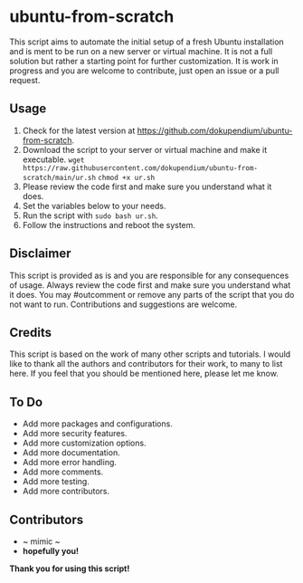 # ubuntu-from-scratch

This script aims to automate the initial setup of a fresh Ubuntu installation and is
ment to be run on a new server or virtual machine. It is not a full solution but rather
a starting point for further customization. It is work in progress and you are welcome
to contribute, just open an issue or a pull request.

## Usage

1. Check for the latest version at https://github.com/dokupendium/ubuntu-from-scratch.
2. Download the script to your server or virtual machine and make it executable.
     `wget https://raw.githubusercontent.com/dokupendium/ubuntu-from-scratch/main/ur.sh`
     `chmod +x ur.sh`
3. Please review the code first and make sure you understand what it does.
4. Set the variables below to your needs.
5. Run the script with `sudo bash ur.sh`.
6. Follow the instructions and reboot the system.

## Disclaimer

This script is provided as is and you are responsible for any consequences of usage.
Always review the code first and make sure you understand what it does.
You may #outcomment or remove any parts of the script that you do not want to run.
Contributions and suggestions are welcome.

## Credits

This script is based on the work of many other scripts and tutorials. I would like to
thank all the authors and contributors for their work, to many to list here.
If you feel that you should be mentioned here, please let me know.

## To Do

- Add more packages and configurations.
- Add more security features.
- Add more customization options.
- Add more documentation.
- Add more error handling.
- Add more comments.
- Add more testing.
- Add more contributors.

## Contributors

- ~ mimic ~
- **hopefully you!**

**Thank you for using this script!**
